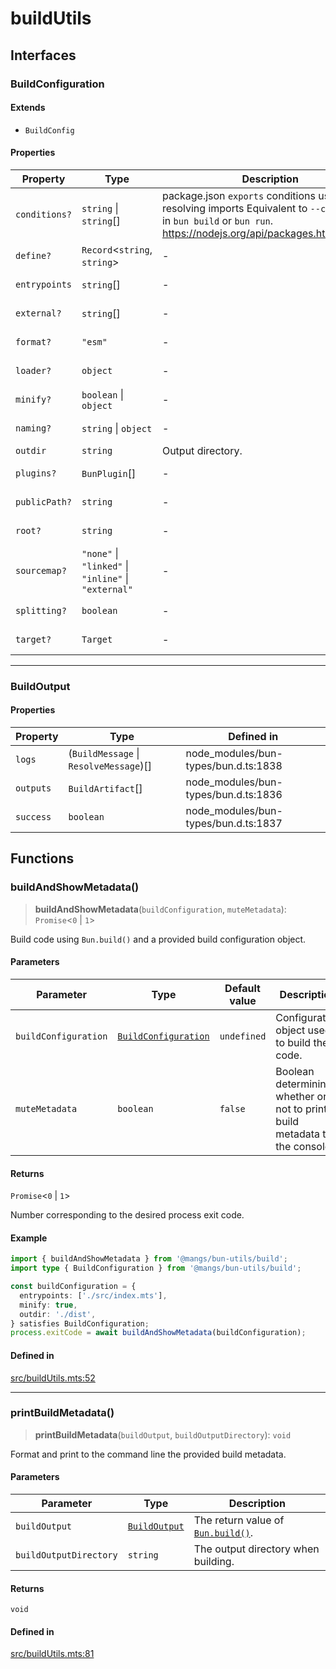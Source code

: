 # buildUtils

## Interfaces

### BuildConfiguration

#### Extends

- `BuildConfig`

#### Properties

| Property | Type | Description | Overrides | Inherited from | Defined in |
| ------ | ------ | ------ | ------ | ------ | ------ |
| `conditions?` | `string` \| `string`[] | package.json `exports` conditions used when resolving imports Equivalent to `--conditions` in `bun build` or `bun run`. https://nodejs.org/api/packages.html#exports | - | `BuildConfig.conditions` | node\_modules/bun-types/bun.d.ts:1583 |
| `define?` | `Record`\<`string`, `string`\> | - | - | `BuildConfig.define` | node\_modules/bun-types/bun.d.ts:1572 |
| `entrypoints` | `string`[] | - | - | `BuildConfig.entrypoints` | node\_modules/bun-types/bun.d.ts:1555 |
| `external?` | `string`[] | - | - | `BuildConfig.external` | node\_modules/bun-types/bun.d.ts:1570 |
| `format?` | `"esm"` | - | - | `BuildConfig.format` | node\_modules/bun-types/bun.d.ts:1558 |
| `loader?` | `object` | - | - | `BuildConfig.loader` | node\_modules/bun-types/bun.d.ts:1574 |
| `minify?` | `boolean` \| `object` | - | - | `BuildConfig.minify` | node\_modules/bun-types/bun.d.ts:1584 |
| `naming?` | `string` \| `object` | - | - | `BuildConfig.naming` | node\_modules/bun-types/bun.d.ts:1559 |
| `outdir` | `string` | Output directory. | `BuildConfig.outdir` | - | [src/buildUtils.mts:30](https://github.com/mangs/bun-utils/blob/36ca463ec2c14b9ec09d9495eb93ec11d9685583/src/buildUtils.mts#L30) |
| `plugins?` | `BunPlugin`[] | - | - | `BuildConfig.plugins` | node\_modules/bun-types/bun.d.ts:1568 |
| `publicPath?` | `string` | - | - | `BuildConfig.publicPath` | node\_modules/bun-types/bun.d.ts:1571 |
| `root?` | `string` | - | - | `BuildConfig.root` | node\_modules/bun-types/bun.d.ts:1566 |
| `sourcemap?` | `"none"` \| `"linked"` \| `"inline"` \| `"external"` | - | - | `BuildConfig.sourcemap` | node\_modules/bun-types/bun.d.ts:1575 |
| `splitting?` | `boolean` | - | - | `BuildConfig.splitting` | node\_modules/bun-types/bun.d.ts:1567 |
| `target?` | `Target` | - | - | `BuildConfig.target` | node\_modules/bun-types/bun.d.ts:1557 |

***

### BuildOutput

#### Properties

| Property | Type | Defined in |
| ------ | ------ | ------ |
| `logs` | (`BuildMessage` \| `ResolveMessage`)[] | node\_modules/bun-types/bun.d.ts:1838 |
| `outputs` | `BuildArtifact`[] | node\_modules/bun-types/bun.d.ts:1836 |
| `success` | `boolean` | node\_modules/bun-types/bun.d.ts:1837 |

## Functions

### buildAndShowMetadata()

> **buildAndShowMetadata**(`buildConfiguration`, `muteMetadata`): `Promise`\<`0` \| `1`\>

Build code using `Bun.build()` and a provided build configuration object.

#### Parameters

| Parameter | Type | Default value | Description |
| ------ | ------ | ------ | ------ |
| `buildConfiguration` | [`BuildConfiguration`](buildUtils.md#buildconfiguration) | `undefined` | Configuration object used to build the code. |
| `muteMetadata` | `boolean` | `false` | Boolean determining whether or not to print build metadata to the console. |

#### Returns

`Promise`\<`0` \| `1`\>

Number corresponding to the desired process exit code.

#### Example

```ts
import { buildAndShowMetadata } from '@mangs/bun-utils/build';
import type { BuildConfiguration } from '@mangs/bun-utils/build';

const buildConfiguration = {
  entrypoints: ['./src/index.mts'],
  minify: true,
  outdir: './dist',
} satisfies BuildConfiguration;
process.exitCode = await buildAndShowMetadata(buildConfiguration);
```

#### Defined in

[src/buildUtils.mts:52](https://github.com/mangs/bun-utils/blob/36ca463ec2c14b9ec09d9495eb93ec11d9685583/src/buildUtils.mts#L52)

***

### printBuildMetadata()

> **printBuildMetadata**(`buildOutput`, `buildOutputDirectory`): `void`

Format and print to the command line the provided build metadata.

#### Parameters

| Parameter | Type | Description |
| ------ | ------ | ------ |
| `buildOutput` | [`BuildOutput`](buildUtils.md#buildoutput) | The return value of [`Bun.build()`](https://bun.sh/docs/bundler). |
| `buildOutputDirectory` | `string` | The output directory when building. |

#### Returns

`void`

#### Defined in

[src/buildUtils.mts:81](https://github.com/mangs/bun-utils/blob/36ca463ec2c14b9ec09d9495eb93ec11d9685583/src/buildUtils.mts#L81)
